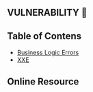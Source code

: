 ## VULNERABILITY :syringe:

## Table of Contens
  - [Business Logic Errors](https://github.com/acvn/b3lajar/blob/master/vuln/business.md)
  - [XXE](https://github.com/acvn/b3lajar/blob/master/vuln/xxe.md)
  

## Online Resource
